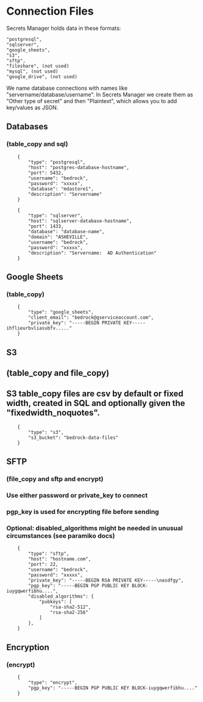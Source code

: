 # Connection Files
Secrets Manager holds data in these formats:

    "postgresql",
    "sqlserver",
    "google_sheets",
    "s3",
    "sftp",
    "fileshare", (not used)
    "mysql", (not used)
    "google_drive", (not used)
    
We name database connections with names like "servername/database/username".
In Secrets Manager we create them as "Other type of secret" and then "Plaintext", which allows you to add key/values as JSON.

## Databases
### (table_copy and sql)
```
    {
        "type": "postgresql",
        "host": "postgres-database-hostname",
        "port": 5432,
        "username": "bedrock",
        "password": "xxxxx",
        "database": "mdastore1",
        "description": "Servername"
    }
    
    {
        "type": "sqlserver",
        "host": "sqlserver-database-hostname",
        "port": 1433,
        "database": "database-name",
        "domain": "ASHEVILLE",
        "username": "bedrock",
        "password": "xxxxx",
        "description": "Servername:  AD Authentication"
    }
```
## Google Sheets
### (table_copy)
```
    {
        "type": "google_sheets",
        "client_email": "bedrock@gserviceaccount.com",
        "private_key": "-----BEGIN PRIVATE KEY-----ihflieurbvliasubfv....."
    }
```
## S3
## (table_copy and file_copy) 
## S3 table_copy files are csv by default or fixed width, created in SQL and optionally given the "fixedwidth_noquotes".
```
    {
        "type": "s3",
        "s3_bucket": "bedrock-data-files"
    }
```
## SFTP
### (file_copy and sftp and encrypt)
### Use either password or private_key to connect
### pgp_key is used for encrypting file before sending
### Optional: disabled_algorithms might be needed in unusual circumstances (see paramiko docs)
```
    {
        "type": "sftp",
        "host": "hostname.com",
        "port": 22,
        "username": "bedrock",
        "password": "xxxxx",
        "private_key": "-----BEGIN RSA PRIVATE KEY-----\nasdfgy",
        "pgp_key": "-----BEGIN PGP PUBLIC KEY BLOCK-iuygqwerfibhu....",
        "disabled_algorithms": {
            "pubkeys": [
                "rsa-sha2-512",
                "rsa-sha2-256"
            ]
        },
    }
```

## Encryption
### (encrypt)
```
    {
        "type": "encrypt",
        "pgp_key": "-----BEGIN PGP PUBLIC KEY BLOCK-iuygqwerfibhu...."
    }
```
